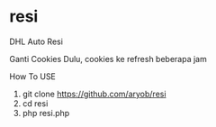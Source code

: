 # resi
DHL Auto Resi

Ganti Cookies Dulu, cookies ke refresh beberapa jam

How To USE
1. git clone https://github.com/aryob/resi
2. cd resi
3. php resi.php

